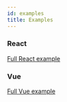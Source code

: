 ```yaml
---
id: examples
title: Examples
---
```


### React

[Full React example](https://github.com/jalal246/dflex/tree/master/packages/draggable/playgrounds/dflex-react-draggable)

### Vue

[Full Vue example](https://github.com/jalal246/dflex/tree/master/packages/draggable/playgrounds/dflex-vue-draggable)
